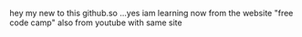 hey my new to this github.so ...yes iam learning now from the website "free code camp" also from youtube with same site
